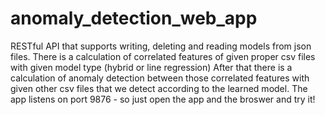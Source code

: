 # anomaly_detection_web_app
RESTful API that supports writing, deleting and reading models from json files.
There is a calculation of correlated features of given proper csv files with given model type (hybrid or line regression)
After that there is a calculation of anomaly detection between those correlated features with given other csv files that we detect according to the learned model.
The app listens on port 9876 - so just open the app and the broswer and try it!
